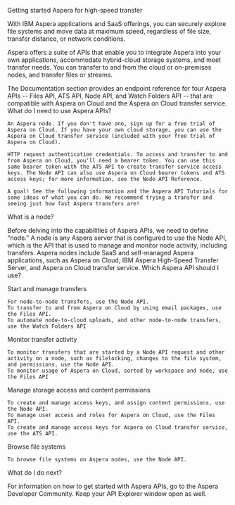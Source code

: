 Getting started
Aspera for high-speed transfer

With IBM Aspera applications and SaaS offerings, you can securely explore file systems and move data at maximum speed, regardless of file size, transfer distance, or network conditions.

Aspera offers a suite of APIs that enable you to integrate Aspera into your own applications, accommodate hybrid-cloud storage systems, and meet transfer needs. You can transfer to and from the cloud or on-premises nodes, and transfer files or streams.

The Documentation section provides an endpoint reference for four Aspera APIs -- Files API, ATS API, Node API, and Watch Folders API -- that are compatible with Aspera on Cloud and the Aspera on Cloud transfer service.
What do I need to use Aspera APIs?

    An Aspera node. If you don't have one, sign up for a free trial of Aspera on Cloud. If you have your own cloud storage, you can use the Aspera on Cloud transfer service (included with your free trial of Aspera on Cloud).

    HTTP request authentication credentials. To access and transfer to and from Aspera on Cloud, you'll need a bearer token. You can use this same bearer token with the ATS API to create transfer service access keys. The Node API can also use Aspera on Cloud bearer tokens and ATS access keys; for more information, see the Node API Reference.

    A goal! See the following information and the Aspera API Tutorials for some ideas of what you can do. We recommend trying a transfer and seeing just how fast Aspera transfers are!

What is a node?

Before delving into the capabilities of Aspera APIs, we need to define “node.” A node is any Aspera server that is configured to use the Node API, which is the API that is used to manage and monitor node activity, including transfers. Aspera nodes include SaaS and self-managed Aspera applications, such as Aspera on Cloud, IBM Aspera High-Speed Transfer Server, and Aspera on Cloud transfer service.
Which Aspera API should I use?

Start and manage transfers

    For node-to-node transfers, use the Node API.
    To transfer to and from Aspera on Cloud by using email packages, use the Files API.
    To automate node-to-cloud uploads, and other node-to-node transfers, use the Watch Folders API

Monitor transfer activity

    To monitor transfers that are started by a Node API request and other activity on a node, such as filelocking, changes to the file system, and permissions, use the Node API.
    To monitor usage of Aspera on Cloud, sorted by workspace and node, use the Files API

Manage storage access and content permissions

    To create and manage access keys, and assign content permissions, use the Node API.
    To manage user access and roles for Aspera on Cloud, use the Files API.
    To create and manage access keys for Aspera on Cloud transfer service, use the ATS API.

Browse file systems

    To browse file systems on Aspera nodes, use the Node API.

What do I do next?

For information on how to get started with Aspera APIs, go to the Aspera Developer Community. Keep your API Explorer window open as well.
